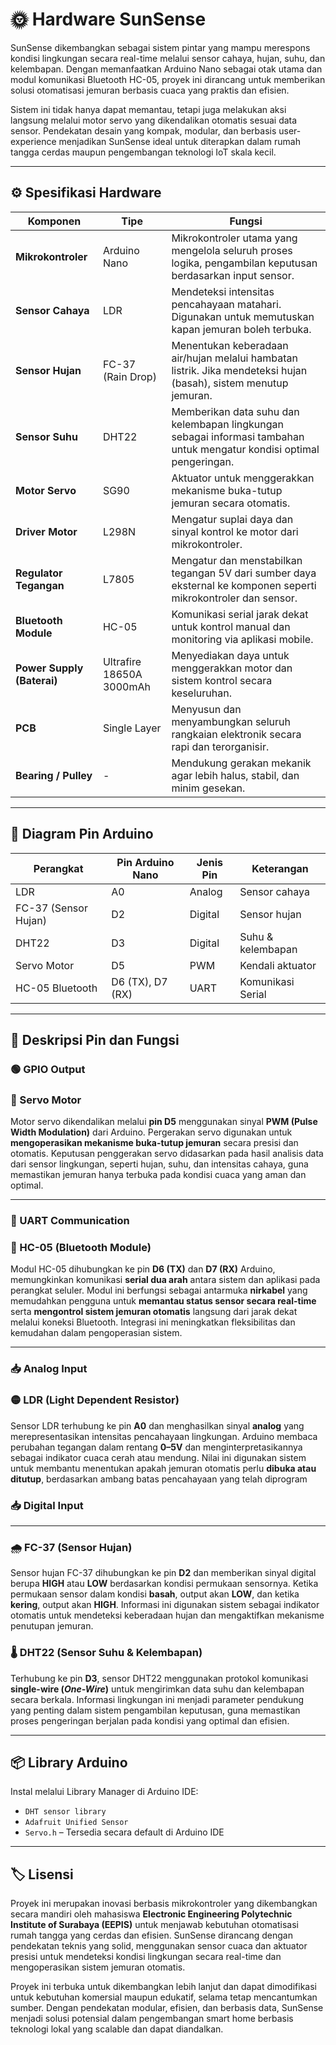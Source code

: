 # 🌞 Hardware SunSense

SunSense dikembangkan sebagai sistem pintar yang mampu merespons kondisi lingkungan secara real-time melalui sensor cahaya, hujan, suhu, dan kelembapan. Dengan memanfaatkan Arduino Nano sebagai otak utama dan modul komunikasi Bluetooth HC-05, proyek ini dirancang untuk memberikan solusi otomatisasi jemuran berbasis cuaca yang praktis dan efisien. 

Sistem ini tidak hanya dapat memantau, tetapi juga melakukan aksi langsung melalui motor servo yang dikendalikan otomatis sesuai data sensor. Pendekatan desain yang kompak, modular, dan berbasis user-experience menjadikan SunSense ideal untuk diterapkan dalam rumah tangga cerdas maupun pengembangan teknologi IoT skala kecil.

---

## ⚙️ Spesifikasi Hardware

| **Komponen** | **Tipe** | **Fungsi** |
| --- | --- | --- |
| **Mikrokontroler** | Arduino Nano | Mikrokontroler utama yang mengelola seluruh proses logika, pengambilan keputusan berdasarkan input sensor. |
| **Sensor Cahaya** | LDR | Mendeteksi intensitas pencahayaan matahari. Digunakan untuk memutuskan kapan jemuran boleh terbuka. |
| **Sensor Hujan** | FC-37 (Rain Drop) | Menentukan keberadaan air/hujan melalui hambatan listrik. Jika mendeteksi hujan (basah), sistem menutup jemuran. |
| **Sensor Suhu**  | DHT22 | Memberikan data suhu dan kelembapan lingkungan sebagai informasi tambahan untuk mengatur kondisi optimal pengeringan. |
| **Motor Servo** | SG90 | Aktuator untuk menggerakkan mekanisme buka-tutup jemuran secara otomatis. |
| **Driver Motor** | L298N | Mengatur suplai daya dan sinyal kontrol ke motor dari mikrokontroler. |
| **Regulator Tegangan** | L7805 | Mengatur dan menstabilkan tegangan 5V dari sumber daya eksternal ke komponen seperti mikrokontroler dan sensor. |
| **Bluetooth Module** | HC-05 | Komunikasi serial jarak dekat untuk kontrol manual dan monitoring via aplikasi mobile. |
| **Power Supply (Baterai)** | Ultrafire 18650A 3000mAh | Menyediakan daya untuk menggerakkan motor dan sistem kontrol secara keseluruhan. |
| **PCB** | Single Layer | Menyusun dan menyambungkan seluruh rangkaian elektronik secara rapi dan terorganisir. |
| **Bearing / Pulley** | - | Mendukung gerakan mekanik agar lebih halus, stabil, dan minim gesekan. |

---

## 📌 Diagram Pin Arduino

| Perangkat | Pin Arduino Nano | Jenis Pin | Keterangan |
| --- | --- | --- | --- |
| LDR | A0 | Analog | Sensor cahaya |
| FC-37 (Sensor Hujan) | D2 | Digital | Sensor hujan |
| DHT22 | D3 | Digital | Suhu & kelembapan |
| Servo Motor | D5 | PWM | Kendali aktuator |
| HC-05 Bluetooth | D6 (TX), D7 (RX) | UART | Komunikasi Serial |

---

## 🔌 Deskripsi Pin dan Fungsi

### 🟢 GPIO Output

### 🧭 Servo Motor

Motor servo dikendalikan melalui **pin D5** menggunakan sinyal **PWM (Pulse Width Modulation)** dari Arduino. Pergerakan servo digunakan untuk **mengoperasikan mekanisme buka-tutup jemuran** secara presisi dan otomatis. Keputusan penggerakan servo didasarkan pada hasil analisis data dari sensor lingkungan, seperti hujan, suhu, dan intensitas cahaya, guna memastikan jemuran hanya terbuka pada kondisi cuaca yang aman dan optimal.

---

### 🔁 UART Communication

### 📶 HC-05 (Bluetooth Module)

Modul HC-05 dihubungkan ke pin **D6 (TX)** dan **D7 (RX)** Arduino, memungkinkan komunikasi **serial dua arah** antara sistem dan aplikasi pada perangkat seluler. Modul ini berfungsi sebagai antarmuka **nirkabel** yang memudahkan pengguna untuk **memantau status sensor secara real-time** serta **mengontrol sistem jemuran otomatis** langsung dari jarak dekat melalui koneksi Bluetooth. Integrasi ini meningkatkan fleksibilitas dan kemudahan dalam pengoperasian sistem.

---

### 📥 Analog Input

### 🟡 LDR (Light Dependent Resistor)

Sensor LDR terhubung ke pin **A0** dan menghasilkan sinyal **analog** yang merepresentasikan intensitas pencahayaan lingkungan. Arduino membaca perubahan tegangan dalam rentang **0–5V** dan menginterpretasikannya sebagai indikator cuaca cerah atau mendung. Nilai ini digunakan sistem untuk membantu menentukan apakah jemuran otomatis perlu **dibuka atau ditutup**, berdasarkan ambang batas pencahayaan yang telah diprogram

### 📥 Digital Input

---

### 🌧️ FC-37 (Sensor Hujan)

Sensor hujan FC-37 dihubungkan ke pin **D2** dan memberikan sinyal digital berupa **HIGH** atau **LOW** berdasarkan kondisi permukaan sensornya. Ketika permukaan sensor dalam kondisi **basah**, output akan **LOW**, dan ketika **kering**, output akan **HIGH**. Informasi ini digunakan sistem sebagai indikator otomatis untuk mendeteksi keberadaan hujan dan mengaktifkan mekanisme penutupan jemuran.

### 🌡️ DHT22 (Sensor Suhu & Kelembapan)

Terhubung ke pin **D3**, sensor DHT22 menggunakan protokol komunikasi **single-wire (*One-Wire*)** untuk mengirimkan data suhu dan kelembapan secara berkala. Informasi lingkungan ini menjadi parameter pendukung yang penting dalam sistem pengambilan keputusan, guna memastikan proses pengeringan berjalan pada kondisi yang optimal dan efisien.

---

## 📦 Library Arduino

Instal melalui Library Manager di Arduino IDE:

- `DHT sensor library`
- `Adafruit Unified Sensor`
- `Servo.h` – Tersedia secara default di Arduino IDE

---

## 🏷️ Lisensi

Proyek ini merupakan inovasi berbasis mikrokontroler yang dikembangkan secara mandiri oleh mahasiswa **Electronic Engineering Polytechnic Institute of Surabaya (EEPIS)** untuk menjawab kebutuhan otomatisasi rumah tangga yang cerdas dan efisien. 
SunSense dirancang dengan pendekatan teknis yang solid, menggunakan sensor cuaca dan aktuator presisi untuk mendeteksi kondisi lingkungan secara real-time dan mengoperasikan sistem jemuran otomatis.

Proyek ini terbuka untuk dikembangkan lebih lanjut dan dapat dimodifikasi untuk kebutuhan komersial maupun edukatif, selama tetap mencantumkan sumber. Dengan pendekatan modular, efisien, dan berbasis data, SunSense menjadi solusi potensial dalam pengembangan smart home berbasis teknologi lokal yang scalable dan dapat diandalkan.
